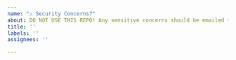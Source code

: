 ```yaml
---
name: "⚠️ Security Concerns?"
about: DO NOT USE THIS REPO! Any sensitive concerns should be emailed to security@protocol.ai
title: ''
labels: ''
assignees: ''

---
```


<!-- are you disclosing a security vulnerability? close this window and email security@protocol.ai instead -->
